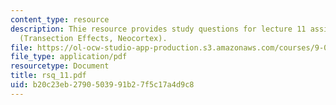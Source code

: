 ```yaml
---
content_type: resource
description: Thie resource provides study questions for lecture 11 assigned readings
  (Transection Effects, Neocortex).
file: https://ol-ocw-studio-app-production.s3.amazonaws.com/courses/9-01-neuroscience-and-behavior-fall-2003/b20c23eb2790503991b27f5c17a4d9c8_rsq_11.pdf
file_type: application/pdf
resourcetype: Document
title: rsq_11.pdf
uid: b20c23eb-2790-5039-91b2-7f5c17a4d9c8
---
```

